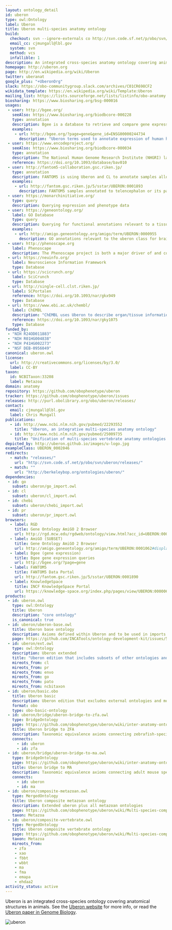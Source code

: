 ```yaml
---
layout: ontology_detail
id: uberon
type: owl:Ontology
label: Uberon
title: Uberon multi-species anatomy ontology
build:
  checkout: svn --ignore-externals co http://svn.code.sf.net/p/obo/svn/uberon/trunk
  email_cc: cjmungall@lbl.gov
  system: svn
  method: vcs
  infallible: 1
description: An integrated cross-species anatomy ontology covering animals and bridging multiple species-specific ontologies
homepage: http://uberon.org
page: http://en.wikipedia.org/wiki/Uberon
twitter: uberanat
google_plus: "+UberonOrg"
slack: https://obo-communitygroup.slack.com/archives/C01CR698CF2
wikidata_template: https://en.wikipedia.org/wiki/Template:Uberon
mailing_list: https://lists.sourceforge.net/lists/listinfo/obo-anatomy
biosharing: https://www.biosharing.org/bsg-000016
usages:
 - user: http://bgee.org/
   seeAlso: https://www.biosharing.org/biodbcore-000228
   type: annotation
   description: Bgee is a database to retrieve and compare gene expression patterns between animal species. Bgee in using Uberon to annotate the site of expression, and Bgee curators one the major contributors to the ontology.
   examples:
    - url: http://bgee.org/?page=gene&gene_id=ENSG00000244734
      description: "Uberon terms used to annotate expression of human hemoglobin subunit beta"
 - user: https://www.encodeproject.org/
   seeAlso: https://www.biosharing.org/biodbcore-000034
   type: annotation
   description: The National Human Genome Research Institute (NHGRI) launched a public research consortium named ENCODE, the Encyclopedia Of DNA Elements, in September 2003, to carry out a project to identify all functional elements in the human genome sequence. The ENCODE DCC users Uberon to annotate samples
   reference: https://doi.org/10.1093/database/bav010
 - user: http://fantom5-collaboration.gsc.riken.jp/
   type: annotation
   description: FANTOM5 is using Uberon and CL to annotate samples allowing for transcriptome analyses with cell-type and tissue-level specificity.
   examples:
    - url: http://fantom.gsc.riken.jp/5/sstar/UBERON:0001893
      description: FANTOM5 samples annotated to telencephalon or its parts
 - user: https://monarchinitiative.org/
   type: query
   description: Querying expression and phenotype data
 - user: https://geneontology.org/
   label: GO Database
   type: query
   description: Querying for functional annotations relevant to a tissue
   examples:
    - url: http://amigo.geneontology.org/amigo/term/UBERON:0000955
      description: GO annotations relevant to the uberon class for brain
 - user: http://phenoscape.org
   label: Phenoscape
   description: The Phenoscape project is both a major driver of and contributor to Uberon, contibuting thousands of terms. The teleost (bony fishes) component of Uberon was derived from the Teleost Anatomy Ontology, developed by the Phenoscape group. Most of the high level design of the skeletal system comes from the Vertebrate Skeletal Anatomy Ontology (VSAO), also created by the Phenoscape group. Phenoscape curators continue to extend the ontology, covering a wide variety of tetrapod structures, with an emphasis on the appendicular system.
 - url: https://neuinfo.org/
   label: Neuroscience Information Framework
   type: Database
 - url: https://scicrunch.org/
   label: SciCrunch
   type: Database
 - url: http://single-cell.clst.riken.jp/
   label: SCPortalen
   reference: https://doi.org/10.1093/nar/gkx949
   type: Database
 - url: https://www.ebi.ac.uk/chembl/
   label: ChEMBL
   description: "ChEMBL uses Uberon to describe organ/tissue information in assays"
   reference: https://doi.org/10.1093/nar/gky1075
   type: Database
funded_by:
 - "NIH R24OD011883"
 - "NIH R01HG004838"
 - "NIH P41HG002273"
 - "NSF DEB-0956049"
canonical: uberon.owl
license:
  url: http://creativecommons.org/licenses/by/3.0/
  label: CC-BY
taxon:
  id: NCBITaxon:33208
  label: Metazoa
domain: anatomy
repository: https://github.com/obophenotype/uberon
tracker: https://github.com/obophenotype/uberon/issues
releases: http://purl.obolibrary.org/obo/uberon/releases/
contact:
  email: cjmungall@lbl.gov
  label: Chris Mungall
publications:
  - id: http://www.ncbi.nlm.nih.gov/pubmed/22293552
    title: "Uberon, an integrative multi-species anatomy ontology"
  - id: http://www.ncbi.nlm.nih.gov/pubmed/25009735
    title: "Unification of multi-species vertebrate anatomy ontologies for comparative biology in Uberon"
depicted_by: http://uberon.github.io/images/u-logo.jpg
exampleClass: UBERON_0002046
redirects:
  - match: "releases/"
    url: "http://svn.code.sf.net/p/obo/svn/uberon/releases/"
  - match: ""
    url: "http://berkeleybop.org/ontologies/uberon/"
dependencies:
 - id: go
   subset: uberon/go_import.owl
 - id: cl
   subset: uberon/cl_import.owl
 - id: chebi
   subset: uberon/chebi_import.owl
 - id: pr
   subset: uberon/pr_import.owl
browsers:
  - label: RGD
    title: Gene Ontology AmiGO 2 Browser
    url: http://rgd.mcw.edu/rgdweb/ontology/view.html?acc_id=UBERON:0001062
  - label: AmiGO (SUBSET)
    title: Gene Ontology AmiGO 2 Browser
    url: http://amigo.geneontology.org/amigo/term/UBERON:0001062#display-lineage-tab
  - label: Bgee (gene expression)
    title: Bgee gene expression queries
    url: http://bgee.org/?page=gene
  - label: FANTOM5
    title: FANTOM5 Data Portal
    url: http://fantom.gsc.riken.jp/5/sstar/UBERON:0001890
  - label: KnowledgeSpace
    title: INCF KnowledgeSpace Portal
    url: https://knowledge-space.org/index.php/pages/view/UBERON:0000061
products:
 - id: uberon.owl
   type: owl:Ontology
   title: Uberon
   description: "core ontology"
   is_canonical: true
 - id: uberon/uberon-base.owl
   title: Uberon base ontology
   description: Axioms defined within Uberon and to be used in imports for other ontologies
   page: https://github.com/INCATools/ontology-development-kit/issues/50
 - id: uberon/ext.owl
   type: owl:Ontology
   description: Uberon extended
   title: "Uberon edition that includes subsets of other ontologies and axioms connecting to them"
   mireots_from: cl
   mireots_from: pr
   mireots_from: envo
   mireots_from: go
   mireots_from: pato
   mireots_from: ncbitaxon
 - id: uberon/basic.obo
   title: Uberon basic
   description: Uberon edition that excludes external ontologies and most relations
   format: obo
   type: obo-basic-ontology
 - id: uberon/bridge/uberon-bridge-to-zfa.owl
   type: BridgeOntology
   page: https://github.com/obophenotype/uberon/wiki/inter-anatomy-ontology-bridge-ontologies
   title: Uberon bridge to ZFA
   description: Taxonomic equivalence axioms connecting zebrafish-specific classes to generic uberon counterparts
   connects:
     - id: uberon
     - id: zfa
 - id: uberon/bridge/uberon-bridge-to-ma.owl
   type: BridgeOntology
   page: https://github.com/obophenotype/uberon/wiki/inter-anatomy-ontology-bridge-ontologies
   title: Uberon bridge to MA
   description: Taxonomic equivalence axioms connecting adult mouse specific classes to generic uberon counterparts
   connects:
     - id: uberon
     - id: ma
 - id: uberon/composite-metazoan.owl
   type: MergedOntology
   title: Uberon composite metazoan ontology
   description: Extended uberon plus all metazoan ontologies
   page: https://github.com/obophenotype/uberon/wiki/Multi-species-composite-ontologies
   taxon: Metazoa
 - id: uberon/composite-vertebrate.owl
   type: MergedOntology
   title: Uberon composite vertebrate ontology
   page: https://github.com/obophenotype/uberon/wiki/Multi-species-composite-ontologies
   taxon: Metazoa
   mireots_from:
    - zfa
    - xao
    - fbbt
    - wbbt
    - ma
    - fma
    - emapa
    - ehdaa2
activity_status: active
---
```


Uberon is an integrated cross-species ontology covering anatomical structures in animals. See the <a href="http://uberon.org">Uberon website</a> for more info, or read the <a
 href="http://genomebiology.com/2012/13/1/R5">Uberon paper in Genome Biology</a>.

![uberon](http://uberon.github.io/images/u-logo.jpg)
